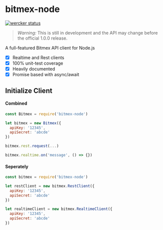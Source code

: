 # bitmex-node

[![wercker status](https://app.wercker.com/status/feb7e7d87d5a4a29ea9c04b4a1350a44/s/master "wercker status")](https://app.wercker.com/project/byKey/feb7e7d87d5a4a29ea9c04b4a1350a44)

> *Warning:* This is still in development and the API may change before the official 1.0.0 release.

A full-featured Bitmex API client for Node.js

- [x] Realtime and Rest clients
- [x] 100% unit-test coverage
- [x] Heavily documented
- [x] Promise based with async/await

## Initialize Client

#### Combined

```javascript
const Bitmex = require('bitmex-node')

let bitmex = new Bitmex({
  apiKey: '12345',
  apiSecret: 'abcde'
})

bitmex.rest.request(...)

bitmex.realtime.on('message', () => {})
```

#### Seperately

```javascript
const bitmex = require('bitmex-node')

let restClient = new bitmex.RestClient({
  apiKey: '12345',
  apiSecret: 'abcde'
})

let realtimeClient = new bitmex.RealtimeClient({
  apiKey: '12345',
  apiSecret: 'abcde'
})
```
